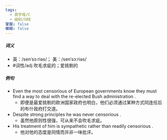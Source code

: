 ```yaml
---
tags:
  - 首字母/C
  - 级别/GRE
掌握: false
模糊: false
---
```

##### 词义
- 英：/senˈsɔːriəs/； 美：/senˈsɔːriəs/
- #词性/adj  吹毛求疵的；爱挑剔的
##### 例句
- Even the most censorious of European governments know they must find a way to deal with the re-elected Bush administration .
	- 即便是最爱挑剔的欧洲国家政府也明白，他们必须通过某种方式同连任后的布什政府打交道。
- Despite strong principles he was never censorious .
	- 虽然他原则性很强，可从来不会吹毛求疵。
- His treatment of him is sympathetic rather than readily censorious .
	- 他对他的态度是同情而并非一味批评。
